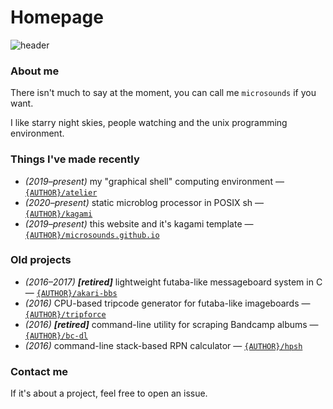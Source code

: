 # Homepage
![header]({DOC_ROOT}/static/starry.png)

### About me
There isn't much to say at the moment, you can call me `microsounds` if you want.

I like starry night skies, people watching and the unix programming environment.

### Things I've made recently
* *(2019–present)* my "graphical shell" computing environment — [`{AUTHOR}/atelier`]({GIT_REMOTE}/atelier)
* *(2020–present)* static microblog processor in POSIX sh — [`{AUTHOR}/kagami`]({GIT_REMOTE}/kagami)
* *(2019–present)* this website and it's kagami template — [`{AUTHOR}/microsounds.github.io`]({GIT_REMOTE}/microsounds.github.io)

### Old projects
* *(2016–2017)* ***[retired]*** lightweight futaba-like messageboard system in C — [`{AUTHOR}/akari-bbs`]({GIT_REMOTE}/akari-bbs)
* *(2016)* CPU-based tripcode generator for futaba-like imageboards — [`{AUTHOR}/tripforce`]({GIT_REMOTE}/tripforce)
* *(2016)* ***[retired]*** command-line utility for scraping Bandcamp albums — [`{AUTHOR}/bc-dl`]({GIT_REMOTE}/bc-dl)
* *(2016)* command-line stack-based RPN calculator — [`{AUTHOR}/hpsh`]({GIT_REMOTE}/hpsh)

### Contact me
If it's about a project, feel free to open an issue.
